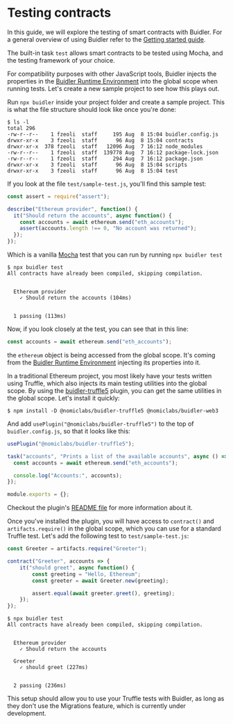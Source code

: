 # Testing contracts

In this guide, we will explore the testing of smart contracts with Buidler. For a general overview of using Buidler refer to the [Getting started guide](/guides/#getting-started).

The built-in task `test` allows smart contracts to be tested using Mocha, and the testing framework of your choice.

For compatibility purposes with other JavaScript tools, Buidler injects the properties in the [Buidler Runtime Environment] into the global scope when running tests. Let's create a new sample project to see how this plays out.

Run `npx buidler` inside your project folder and create a sample project. This is what the file structure should look like once you're done:

```
$ ls -l
total 296
-rw-r--r--    1 fzeoli  staff     195 Aug  8 15:04 buidler.config.js
drwxr-xr-x    3 fzeoli  staff      96 Aug  8 15:04 contracts
drwxr-xr-x  378 fzeoli  staff   12096 Aug  7 16:12 node_modules
-rw-r--r--    1 fzeoli  staff  139778 Aug  7 16:12 package-lock.json
-rw-r--r--    1 fzeoli  staff     294 Aug  7 16:12 package.json
drwxr-xr-x    3 fzeoli  staff      96 Aug  8 15:04 scripts
drwxr-xr-x    3 fzeoli  staff      96 Aug  8 15:04 test
```

If you look at the file `test/sample-test.js`, you'll find this sample test:

```js
const assert = require("assert");

describe("Ethereum provider", function() {
  it("Should return the accounts", async function() {
    const accounts = await ethereum.send("eth_accounts");
    assert(accounts.length !== 0, "No account was returned");
  });
});
```

Which is a vanilla [Mocha](https://mochajs.org/) test that you can run by running `npx buidler test`
```
$ npx buidler test
All contracts have already been compiled, skipping compilation.


  Ethereum provider
    ✓ Should return the accounts (104ms)


  1 passing (113ms)
```

Now, if you look closely at the test, you can see that in this line:
```js
const accounts = await ethereum.send("eth_accounts");
```

the `ethereum` object is being accessed from the global scope. It's coming from the [Buidler Runtime Environment] injecting its properties into it. 

In a traditional Ethereum project, you most likely have your tests written using Truffle, which also injects its main testing utilities into the global scope. By using the [buidler-truffle5](https://github.com/nomiclabs/buidler/tree/master/packages/buidler-truffle5) plugin, you can get the same utilities in the global scope. Let's install it quickly:
```
$ npm install -D @nomiclabs/buidler-truffle5 @nomiclabs/buidler-web3
```
And add `usePlugin("@nomiclabs/buidler-truffle5")` to the top of `buidler.config.js`, so that it looks like this:

```js
usePlugin("@nomiclabs/buidler-truffle5");

task("accounts", "Prints a list of the available accounts", async () => {
  const accounts = await ethereum.send("eth_accounts");

  console.log("Accounts:", accounts);
});

module.exports = {};
```

Checkout the plugin's [README file](https://github.com/nomiclabs/buidler/tree/master/packages/buidler-truffle5) for more information about it.

Once you've installed the plugin, you will have access to `contract()` and `artifacts.require()` in the global scope, which you can use for a standard Truffle test. Let's add the following test to `test/sample-test.js`:

```js
const Greeter = artifacts.require("Greeter");

contract("Greeter", accounts => {
    it("should greet", async function() {
        const greeting = "Hello, Ethereum";
        const greeter = await Greeter.new(greeting);

        assert.equal(await greeter.greet(), greeting);
    });
});
```

```
$ npx buidler test
All contracts have already been compiled, skipping compilation.


  Ethereum provider
    ✓ Should return the accounts

  Greeter
    ✓ should greet (227ms)


  2 passing (236ms)
```

This setup should allow you to use your Truffle tests with Buidler, as long as they don't use the Migrations feature, which is currently under development.

[Buidler Runtime Environment]: /documentation/#buidler-runtime-environment-bre